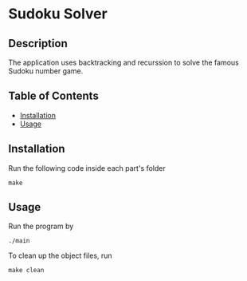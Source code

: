 # Sudoku Solver

## Description

The application uses backtracking and recurssion to solve the famous Sudoku number game.

## Table of Contents

- [Installation](#installation)
- [Usage](#usage)

## Installation

Run the following code inside each part's folder

```
make
```

## Usage

Run the program by

```
./main
```

To clean up the object files, run

```
make clean
```
